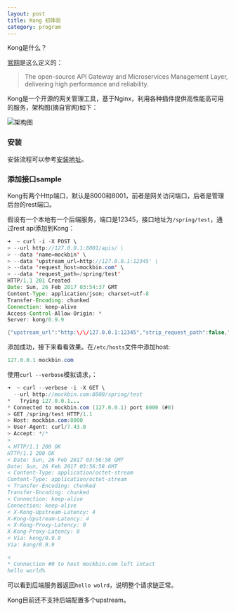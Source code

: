 ```yaml
---
layout: post
title: Kong 初体验
category: program
---
```


Kong是什么？

[官网](https://getkong.org/)是这么定义的：

>The open-source API Gateway and Microservices Management Layer, delivering high performance and reliability. 

Kong是一个开源的网关管理工具，基于Nginx，利用各种插件提供高性能高可用的服务，架构图(摘自官网)如下：

![架构图](../assets/images/kong.png"异常信息")  

### 安装

安装流程可以参考[安装地址](https://getkong.org/install/)。

### 添加接口sample

Kong有两个Http端口，默认是8000和8001，前者是网关访问端口，后者是管理后台的rest端口。

假设有一个本地有一个后端服务，端口是12345，接口地址为`/spring/test`，通过rest api添加到Kong：

```java
➜  ~ curl -i -X POST \
> --url http://127.0.0.1:8001/apis/ \
> --data 'name=mockbin' \
> --data 'upstream_url=http://127.0.0.1:12345' \
> --data 'request_host=mockbin.com' \
> --data 'request_path=/spring/test'
HTTP/1.1 201 Created
Date: Sun, 26 Feb 2017 03:54:37 GMT
Content-Type: application/json; charset=utf-8
Transfer-Encoding: chunked
Connection: keep-alive
Access-Control-Allow-Origin: *
Server: kong/0.9.9

{"upstream_url":"http:\/\/127.0.0.1:12345","strip_request_path":false,"request_path":"\/spring\/test","id":"5d94bcdf-2548-4606-9279-c911b69044ab","created_at":1488081277000,"preserve_host":false,"name":"mockbin","request_host":"mockbin.com"}
```

添加成功，接下来看看效果。在`/etc/hosts`文件中添加host:

```java
127.0.0.1 mockbin.com
```

使用`curl --verbose`模拟请求，：

```java
➜  ~ curl --verbose -i -X GET \
  --url http://mockbin.com:8000/spring/test
*   Trying 127.0.0.1...
* Connected to mockbin.com (127.0.0.1) port 8000 (#0)
> GET /spring/test HTTP/1.1
> Host: mockbin.com:8000
> User-Agent: curl/7.43.0
> Accept: */*
>
< HTTP/1.1 200 OK
HTTP/1.1 200 OK
< Date: Sun, 26 Feb 2017 03:56:58 GMT
Date: Sun, 26 Feb 2017 03:56:58 GMT
< Content-Type: application/octet-stream
Content-Type: application/octet-stream
< Transfer-Encoding: chunked
Transfer-Encoding: chunked
< Connection: keep-alive
Connection: keep-alive
< X-Kong-Upstream-Latency: 4
X-Kong-Upstream-Latency: 4
< X-Kong-Proxy-Latency: 0
X-Kong-Proxy-Latency: 0
< Via: kong/0.9.9
Via: kong/0.9.9

<
* Connection #0 to host mockbin.com left intact
hello world%
```
可以看到后端服务器返回`hello wolrd`，说明整个请求链正常。

Kong目前还不支持后端配置多个upstream。